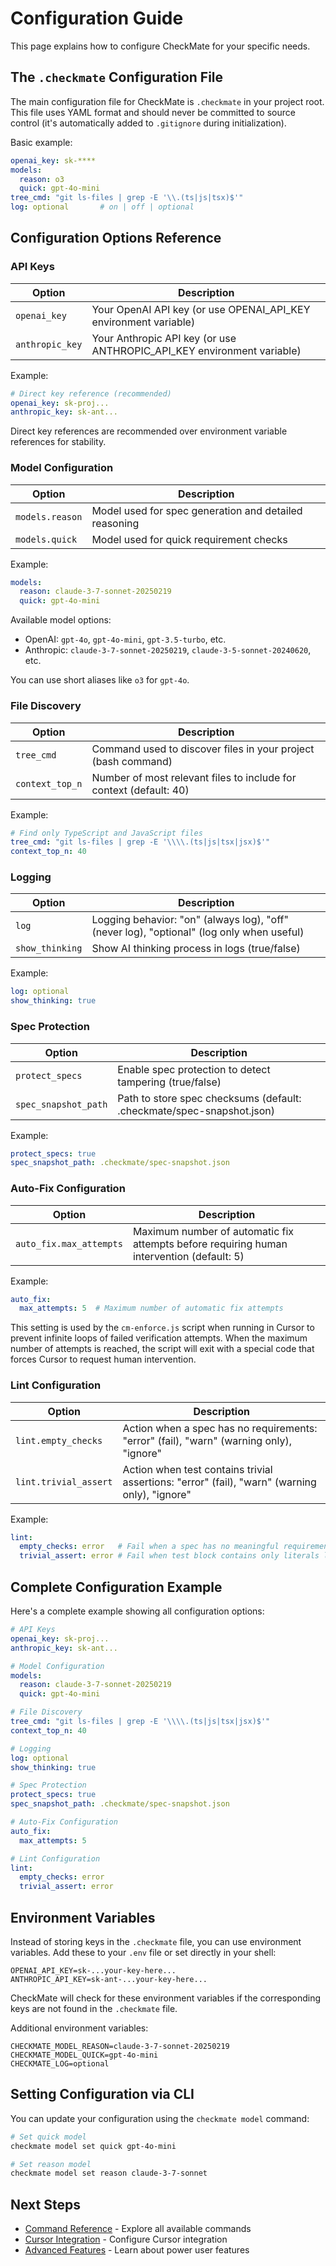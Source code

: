 # Configuration Guide

This page explains how to configure CheckMate for your specific needs.

## The `.checkmate` Configuration File

The main configuration file for CheckMate is `.checkmate` in your project root. This file uses YAML format and should never be committed to source control (it's automatically added to `.gitignore` during initialization).

Basic example:

```yaml
openai_key: sk-****
models:
  reason: o3
  quick: gpt-4o-mini
tree_cmd: "git ls-files | grep -E '\\.(ts|js|tsx)$'"
log: optional       # on | off | optional
```

## Configuration Options Reference

### API Keys

| Option | Description |
|--------|-------------|
| `openai_key` | Your OpenAI API key (or use OPENAI_API_KEY environment variable) |
| `anthropic_key` | Your Anthropic API key (or use ANTHROPIC_API_KEY environment variable) |

Example:

```yaml
# Direct key reference (recommended)
openai_key: sk-proj...
anthropic_key: sk-ant...
```

Direct key references are recommended over environment variable references for stability.

### Model Configuration

| Option | Description |
|--------|-------------|
| `models.reason` | Model used for spec generation and detailed reasoning |
| `models.quick` | Model used for quick requirement checks |

Example:

```yaml
models:
  reason: claude-3-7-sonnet-20250219
  quick: gpt-4o-mini
```

Available model options:
- OpenAI: `gpt-4o`, `gpt-4o-mini`, `gpt-3.5-turbo`, etc.
- Anthropic: `claude-3-7-sonnet-20250219`, `claude-3-5-sonnet-20240620`, etc.

You can use short aliases like `o3` for `gpt-4o`.

### File Discovery

| Option | Description |
|--------|-------------|
| `tree_cmd` | Command used to discover files in your project (bash command) |
| `context_top_n` | Number of most relevant files to include for context (default: 40) |

Example:

```yaml
# Find only TypeScript and JavaScript files
tree_cmd: "git ls-files | grep -E '\\\\.(ts|js|tsx|jsx)$'"
context_top_n: 40
```

### Logging

| Option | Description |
|--------|-------------|
| `log` | Logging behavior: "on" (always log), "off" (never log), "optional" (log only when useful) |
| `show_thinking` | Show AI thinking process in logs (true/false) |

Example:

```yaml
log: optional
show_thinking: true
```

### Spec Protection

| Option | Description |
|--------|-------------|
| `protect_specs` | Enable spec protection to detect tampering (true/false) |
| `spec_snapshot_path` | Path to store spec checksums (default: .checkmate/spec-snapshot.json) |

Example:

```yaml
protect_specs: true
spec_snapshot_path: .checkmate/spec-snapshot.json
```

### Auto-Fix Configuration

| Option | Description |
|--------|-------------|
| `auto_fix.max_attempts` | Maximum number of automatic fix attempts before requiring human intervention (default: 5) |

Example:

```yaml
auto_fix:
  max_attempts: 5  # Maximum number of automatic fix attempts
```

This setting is used by the `cm-enforce.js` script when running in Cursor to prevent infinite loops of failed verification attempts. When the maximum number of attempts is reached, the script will exit with a special code that forces Cursor to request human intervention.

### Lint Configuration

| Option | Description |
|--------|-------------|
| `lint.empty_checks` | Action when a spec has no requirements: "error" (fail), "warn" (warning only), "ignore" |
| `lint.trivial_assert` | Action when test contains trivial assertions: "error" (fail), "warn" (warning only), "ignore" |

Example:

```yaml
lint:
  empty_checks: error   # Fail when a spec has no meaningful requirements
  trivial_assert: error # Fail when test block contains only literals like 'return true'
```

## Complete Configuration Example

Here's a complete example showing all configuration options:

```yaml
# API Keys
openai_key: sk-proj...
anthropic_key: sk-ant...

# Model Configuration
models:
  reason: claude-3-7-sonnet-20250219
  quick: gpt-4o-mini

# File Discovery
tree_cmd: "git ls-files | grep -E '\\\\.(ts|js|tsx|jsx)$'"
context_top_n: 40

# Logging
log: optional
show_thinking: true

# Spec Protection
protect_specs: true
spec_snapshot_path: .checkmate/spec-snapshot.json

# Auto-Fix Configuration
auto_fix:
  max_attempts: 5

# Lint Configuration
lint:
  empty_checks: error
  trivial_assert: error
```

## Environment Variables

Instead of storing keys in the `.checkmate` file, you can use environment variables. Add these to your `.env` file or set directly in your shell:

```
OPENAI_API_KEY=sk-...your-key-here...
ANTHROPIC_API_KEY=sk-ant-...your-key-here...
```

CheckMate will check for these environment variables if the corresponding keys are not found in the `.checkmate` file.

Additional environment variables:

```
CHECKMATE_MODEL_REASON=claude-3-7-sonnet-20250219
CHECKMATE_MODEL_QUICK=gpt-4o-mini
CHECKMATE_LOG=optional
```

## Setting Configuration via CLI

You can update your configuration using the `checkmate model` command:

```bash
# Set quick model
checkmate model set quick gpt-4o-mini

# Set reason model
checkmate model set reason claude-3-7-sonnet
```

## Next Steps

- [Command Reference](Command-Reference.md) - Explore all available commands
- [Cursor Integration](wiki/Cursor-Integration.md) - Configure Cursor integration
- [Advanced Features](wiki/Advanced-Features.md) - Learn about power user features 
